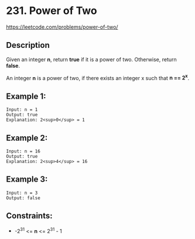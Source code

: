# 231. Power of Two

https://leetcode.com/problems/power-of-two/

## Description

Given an integer __n__, return __true__ if it is a power of two. Otherwise, return __false__.

An integer __n__ is a power of two, if there exists an integer x such that __n == 2<sup>x</sup>__.

## Example 1:

    Input: n = 1
    Output: true
    Explanation: 2<sup>0</sup> = 1

## Example 2:

    Input: n = 16
    Output: true
    Explanation: 2<sup>4</sup> = 16

## Example 3:

    Input: n = 3
    Output: false

## Constraints:

- -2<sup>31</sup> <= __n__ <= 2<sup>31</sup> - 1